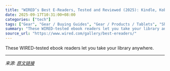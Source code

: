 ```yaml
---
title: "WIRED’s Best E-Readers, Tested and Reviewed (2025): Kindle, Kobo, Boox"
date: 2025-09-17T10:31:00+08:00
categories: ["tech"]
tags: ["Gear", "Gear / Buying Guides", "Gear / Products / Tablets", "Shopping", "Kindle", "ebooks", "ereader", "tablets", "buying guides", "e-books", "Amazon", "E-Readers", "Page Turner"]
summary: "These WIRED-tested ebook readers let you take your library anywhere."
source_url: "https://www.wired.com/gallery/best-ereaders/"
---
```


These WIRED-tested ebook readers let you take your library anywhere.

---

*来源: [原文链接](https://www.wired.com/gallery/best-ereaders/)*
